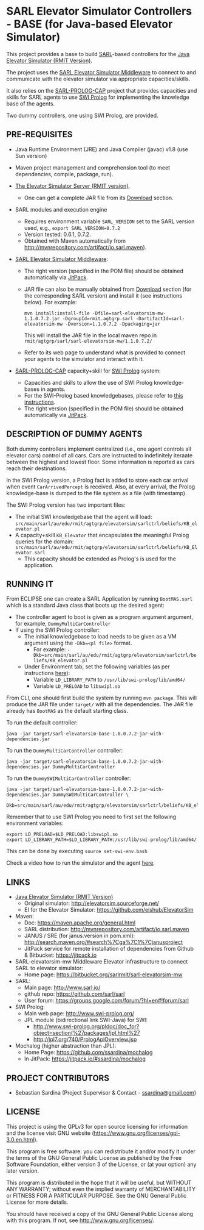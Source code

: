 # SARL Elevator Simulator Controllers - BASE (for Java-based Elevator Simulator) #

This project provides a base to build [SARL](http://www.sarl.io/)-based controllers for the [Java Elevator Simulator (RMIT Version)](https://bitbucket.org/ssardina-research/elevator-sim).

The project uses the [SARL Elevator Simulator Middleware](https://bitbucket.org/ssardina-research/sarl-elevatorsim-mw) to connect to and communicate with the elevator simulator via appropriate capacities/skills.

It also relies on the [SARL-PROLOG-CAP](https://bitbucket.org/ssardina-research/sarl-prolog-cap) project that provides capacities and skills for SARL agents to use [SWI Prolog](http://www.swi-prolog.org/) for implementing the knowledge base of the agents. 

Two dummy controllers, one using SWI Prolog, are provided.


## PRE-REQUISITES

* Java Runtime Environment (JRE) and Java Compiler (javac) v1.8 (use Sun version)
* Maven project management and comprehension tool (to meet dependencies, compile, package, run).
* [The Elevator Simulator Server (RMIT version)](https://bitbucket.org/ssardina-research/elevator-sim).
	* One can get a complete JAR file from its [Download](https://bitbucket.org/ssardina-research/elevator-sim/downloads/) section.
* SARL modules and execution engine
	* Requires environment variable `SARL_VERSION` set to the SARL version used, e.g., `export SARL_VERSION=0.7.2`
	* Version tested: 0.6.1, 0.7.2.
	* Obtained with Maven automatically from http://mvnrepository.com/artifact/io.sarl.maven).
* [SARL Elevator Simulator Middleware](https://bitbucket.org/ssardina-research/sarl-elevatorsim-mw):
	* The right version (specified in the POM file) should be obtained automatically via [JitPack](https://jitpack.io/#org.bitbucket.ssardina-research/sarl-elevatorsim-mw).
	* JAR file can also be manually obtained from [Download](https://bitbucket.org/ssardina-research/sarl-elevatorsim-mw/downloads/) section (for the corresponding SARL version) and install it (see instructions below). For example:

		```
		mvn install:install-file -Dfile=sarl-elevatorsim-mw-1.1.0.7.2.jar -DgroupId=rmit.agtgrp.sarl -DartifactId=sarl-elevatorsim-mw -Dversion=1.1.0.7.2 -Dpackaging=jar
		```

		This will install the JAR file in the local maven repo in `rmit/agtgrp/sarl/sarl-elevatorsim-mw/1.1.0.7.2/` 
	* Refer to its web page to understand what is provided to connect your agents to the simulator and interact with it.
	
* [SARL-PROLOG-CAP](https://bitbucket.org/ssardina-research/sarl-prolog-cap) capacity+skill for [SWI Prolog](http://www.swi-prolog.org/) system:
	* Capacities and skills to allow the use of SWI Prolog knowledge-bases in agents.
	* For the SWI-Prolog based knowledgebases, please refer to [this instructions](https://bitbucket.org/snippets/ssardina/bezbBx/swi-prolog-in-sarl-agent-controllers).
	* The right version (specified in the POM file) should be obtained automatically via [JitPack](https://jitpack.io/#org.bitbucket.ssardina-research/sarl-prolog-cap).


## DESCRIPTION OF DUMMY AGENTS

Both dummy controllers implement centralized (i.e., one agent controls all elevator cars) control of all cars. Cars are instructed to indefinitely iteraate between the highest and lowest floor. 
Some information is reported as cars reach their destinations. 

In the SWI Prolog version, a Prolog fact is added to store each car arrival when event `CarArrivedPercept` is received. 
Also, at every arrival, the Prolog knowledge-base is dumped to the file system as a file (with timestamp).

The SWI Prolog version has two important files:

* The initial SWI knowledgebase that the agent will load: `src/main/sarl/au/edu/rmit/agtgrp/elevatorsim/sarlctrl/beliefs/KB_elevator.pl`
* A capacity+skill `KB_Elevator` that encapsulates the meaningful Prolog queries for the domain: `src/main/sarl/au/edu/rmit/agtgrp/elevatorsim/sarlctrl/beliefs/KB_Elevator.sarl`
	* This capacity should be extended as Prolog's is used for the application. 


## RUNNING IT

From ECLIPSE one can create a SARL Application by running `BootMAS.sarl` which is a standard Java class that boots up the desired agent:

* The controller agent to boot is given as a program argument argument, for example, `DummyMultiCarController`
* If using the SWI Prolog controller:
	* The initial knowledgebase to load needs to be given as a VM argument using the `-Dkb=<pl file>` format.
		* For example: `-Dkb=src/main/sarl/au/edu/rmit/agtgrp/elevatorsim/sarlctrl/beliefs/KB_elevator.pl`
	* Under Environment tab, set the following  variables (as per instructions [here](https://bitbucket.org/snippets/ssardina/bezbBx/swi-prolog-in-sarl-agent-controllers)):
		* Variable `LD_LIBRARY_PATH` to `/usr/lib/swi-prolog/lib/amd64/`
		* Variable `LD_PRELOAD` to `libswipl.so`
		
From CLI, one should first build the system by running `mvn package`. 
This will produce the JAR file under `target/` with all the dependencies.
The JAR file already has `BootMAS` as the default starting class. 

To run the default controller:

```
java -jar target/sarl-elevatorsim-base-1.0.0.7.2-jar-with-dependencies.jar
```


To run the `DummyMultiCarController` controller:

```
java -jar target/sarl-elevatorsim-base-1.0.0.7.2-jar-with-dependencies.jar DummyMultiCarController
```

To run the `DummySWIMultiCarController` controller:

```
java -jar target/sarl-elevatorsim-base-1.0.0.7.2-jar-with-dependencies.jar DummySWIMultiCarController \
	-Dkb=src/main/sarl/au/edu/rmit/agtgrp/elevatorsim/sarlctrl/beliefs/KB_elevator.pl
```

Remember that to use SWI Prolog you need to first set the following environment variables:

```
export LD_PRELOAD=$LD_PRELOAD:libswipl.so
export LD_LIBRARY_PATH=$LD_LIBRARY_PATH:/usr/lib/swi-prolog/lib/amd64/
```

This can be done by executing `source set-swi-env.bash`


Check a video how to run the simulator and the agent [here](https://www.youtube.com/watch?v=rl7YRjPi5pc).
		
		

## LINKS 

* [Java Elevator Simulator (RMIT Version)](https://bitbucket.org/sarlrmit/elevator-sim)
	* Original simulator: <http://elevatorsim.sourceforge.net/>
	* EI for the Elevator Simulator: <https://github.com/eishub/ElevatorSim>
* Maven:
	* Doc: <https://maven.apache.org/general.html>
	* SARL distribution: <http://mvnrepository.com/artifact/io.sarl.maven>
	* JANUS / SRE (for janus.version in pom.xml):  <http://search.maven.org/#search%7Cga%7C1%7Cjanusproject>
	* JitPack service for remote installation of dependencies from Github & Bitbucket: <https://jitpack.io>
* SARL-elevatorsim-mw Middleware Elevator infrastructure to connect SARL to elevator simulator:
	* Home page: <https://bitbucket.org/sarlrmit/sarl-elevatorsim-mw>
* SARL:
	* Main page: <http://www.sarl.io/>
	* github repo: <https://github.com/sarl/sarl>
	* User forum: <https://groups.google.com/forum/?hl=en#!forum/sarl>
* SWI Prolog:
	* Main web page: <http://www.swi-prolog.org/>
	* JPL module (bidirectional link SWI-Java) for SWI: 
		* <http://www.swi-prolog.org/pldoc/doc_for?object=section(%27packages/jpl.html%27>
		* <http://jpl7.org/740/PrologApiOverview.jsp>
* Mochalog (higher abstraction than JPL): 
	* Home Page: <https://github.com/ssardina/mochalog>
	* In JitPack: <https://jitpack.io/#ssardina/mochalog>


## PROJECT CONTRIBUTORS 

* Sebastian Sardina (Project Supervisor & Contact - ssardina@gmail.com)



## LICENSE 

This project is using the GPLv3 for open source licensing for information and the license visit GNU website (https://www.gnu.org/licenses/gpl-3.0.en.html).

This program is free software: you can redistribute it and/or modify it under the terms of the GNU General Public License as published by the Free Software Foundation, either version 3 of the License, or (at your option) any later version.

This program is distributed in the hope that it will be useful, but WITHOUT ANY WARRANTY; without even the implied warranty of
MERCHANTABILITY or FITNESS FOR A PARTICULAR PURPOSE.  See the GNU General Public License for more details.

You should have received a copy of the GNU General Public License along with this program.  If not, see <http://www.gnu.org/licenses/>.




